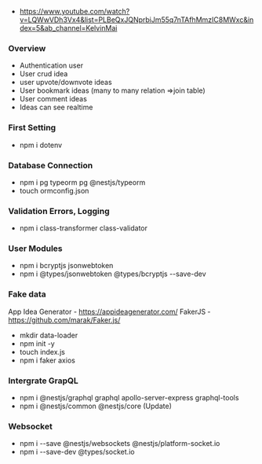 - https://www.youtube.com/watch?v=LQWwVDh3Vx4&list=PLBeQxJQNprbiJm55q7nTAfhMmzIC8MWxc&index=5&ab_channel=KelvinMai
### Overview
- Authentication user
- User crud idea
- user upvote/downvote ideas
- User bookmark ideas (many to many relation =>join table)
- User comment ideas
- Ideas can see realtime

### First Setting
- npm i dotenv

### Database Connection
- npm i pg typeorm pg @nestjs/typeorm
- touch ormconfig.json

### Validation Errors, Logging
- npm i class-transformer class-validator

### User Modules
- npm i bcryptjs jsonwebtoken
- npm i @types/jsonwebtoken @types/bcryptjs --save-dev

### Fake data
App Idea Generator - https://appideagenerator.com/
FakerJS - https://github.com/marak/Faker.js/
- mkdir data-loader
- npm init -y
- touch index.js
- npm i faker axios

### Intergrate GrapQL
- npm i @nestjs/graphql graphql apollo-server-express graphql-tools
- npm i @nestjs/common @nestjs/core (Update)

### Websocket
- npm i --save @nestjs/websockets @nestjs/platform-socket.io
- npm i --save-dev @types/socket.io